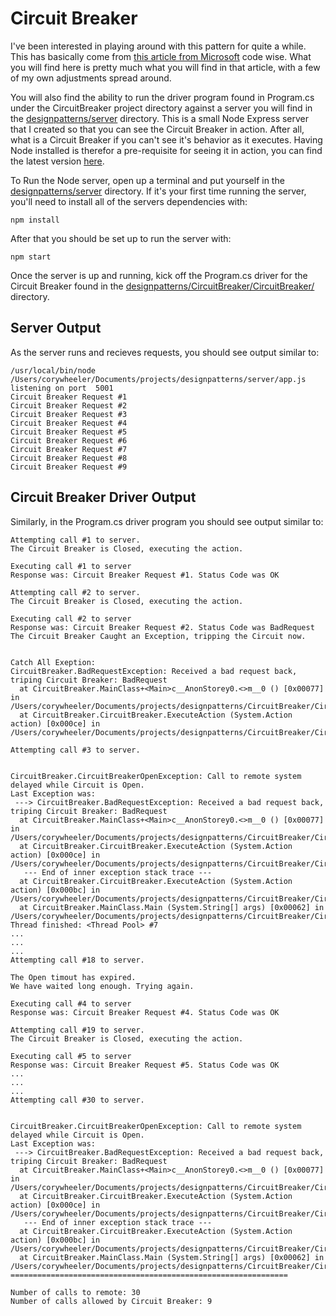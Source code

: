 # Circuit Breaker

I've been interested in playing around with this pattern for quite a while. This has basically come from [this article from Microsoft](https://docs.microsoft.com/en-us/azure/architecture/patterns/circuit-breaker#example) code wise. What you will find here is pretty much what you will find in that article, with a few of my own adjustments spread around.

You will also find the ability to run the driver program found in Program.cs under the CircuitBreaker project directory against a server you will find in the [designpatterns/server](https://github.com/corywheeler/designpatterns/tree/master/server) directory. This is a small Node Express server that I created so
that you can see the Circuit Breaker in action. After all, what is a Circuit Breaker if you can't see it's behavior as it executes. Having Node installed is therefor a pre-requisite for seeing it in action, you can find the latest version [here](https://nodejs.org/en/download/).

To Run the Node server, open up a terminal and put yourself in the [designpatterns/server](https://github.com/corywheeler/designpatterns/tree/master/server) directory. If it's your first time running the server, you'll need to install all of the servers dependencies with:

```npm install```

After that you should be set up to run the server with:

```npm start```

Once the server is up and running, kick off the Program.cs driver for the Circuit Breaker found in the [designpatterns/CircuitBreaker/CircuitBreaker/](https://github.com/corywheeler/designpatterns/tree/master/CircuitBreaker/CircuitBreaker) directory.

## Server Output

As the server runs and recieves requests, you should see output similar to:

```
/usr/local/bin/node /Users/corywheeler/Documents/projects/designpatterns/server/app.js
listening on port  5001
Circuit Breaker Request #1
Circuit Breaker Request #2
Circuit Breaker Request #3
Circuit Breaker Request #4
Circuit Breaker Request #5
Circuit Breaker Request #6
Circuit Breaker Request #7
Circuit Breaker Request #8
Circuit Breaker Request #9
```

## Circuit Breaker Driver Output

Similarly, in the Program.cs driver program you should see output similar to:

```
Attempting call #1 to server.
The Circuit Breaker is Closed, executing the action.

Executing call #1 to server
Response was: Circuit Breaker Request #1. Status Code was OK

Attempting call #2 to server.
The Circuit Breaker is Closed, executing the action.

Executing call #2 to server
Response was: Circuit Breaker Request #2. Status Code was BadRequest
The Circuit Breaker Caught an Exception, tripping the Circuit now.


Catch All Exeption: 
CircuitBreaker.BadRequestException: Received a bad request back, triping Circuit Breaker: BadRequest
  at CircuitBreaker.MainClass+<Main>c__AnonStorey0.<>m__0 () [0x00077] in /Users/corywheeler/Documents/projects/designpatterns/CircuitBreaker/CircuitBreaker/Program.cs:65 
  at CircuitBreaker.CircuitBreaker.ExecuteAction (System.Action action) [0x000ce] in /Users/corywheeler/Documents/projects/designpatterns/CircuitBreaker/CircuitBreaker/CircuitBreaker/CircuitBreaker.cs:90 

Attempting call #3 to server.


CircuitBreaker.CircuitBreakerOpenException: Call to remote system delayed while Circuit is Open.
Last Exception was:
 ---> CircuitBreaker.BadRequestException: Received a bad request back, triping Circuit Breaker: BadRequest
  at CircuitBreaker.MainClass+<Main>c__AnonStorey0.<>m__0 () [0x00077] in /Users/corywheeler/Documents/projects/designpatterns/CircuitBreaker/CircuitBreaker/Program.cs:65 
  at CircuitBreaker.CircuitBreaker.ExecuteAction (System.Action action) [0x000ce] in /Users/corywheeler/Documents/projects/designpatterns/CircuitBreaker/CircuitBreaker/CircuitBreaker/CircuitBreaker.cs:90 
   --- End of inner exception stack trace ---
  at CircuitBreaker.CircuitBreaker.ExecuteAction (System.Action action) [0x000bc] in /Users/corywheeler/Documents/projects/designpatterns/CircuitBreaker/CircuitBreaker/CircuitBreaker/CircuitBreaker.cs:82 
  at CircuitBreaker.MainClass.Main (System.String[] args) [0x00062] in /Users/corywheeler/Documents/projects/designpatterns/CircuitBreaker/CircuitBreaker/Program.cs:51 
Thread finished: <Thread Pool> #7
...
...
...
Attempting call #18 to server.

The Open timout has expired.
We have waited long enough. Trying again.

Executing call #4 to server
Response was: Circuit Breaker Request #4. Status Code was OK

Attempting call #19 to server.
The Circuit Breaker is Closed, executing the action.

Executing call #5 to server
Response was: Circuit Breaker Request #5. Status Code was OK
...
...
...
Attempting call #30 to server.


CircuitBreaker.CircuitBreakerOpenException: Call to remote system delayed while Circuit is Open.
Last Exception was:
 ---> CircuitBreaker.BadRequestException: Received a bad request back, triping Circuit Breaker: BadRequest
  at CircuitBreaker.MainClass+<Main>c__AnonStorey0.<>m__0 () [0x00077] in /Users/corywheeler/Documents/projects/designpatterns/CircuitBreaker/CircuitBreaker/Program.cs:65 
  at CircuitBreaker.CircuitBreaker.ExecuteAction (System.Action action) [0x000ce] in /Users/corywheeler/Documents/projects/designpatterns/CircuitBreaker/CircuitBreaker/CircuitBreaker/CircuitBreaker.cs:90 
   --- End of inner exception stack trace ---
  at CircuitBreaker.CircuitBreaker.ExecuteAction (System.Action action) [0x000bc] in /Users/corywheeler/Documents/projects/designpatterns/CircuitBreaker/CircuitBreaker/CircuitBreaker/CircuitBreaker.cs:82 
  at CircuitBreaker.MainClass.Main (System.String[] args) [0x00062] in /Users/corywheeler/Documents/projects/designpatterns/CircuitBreaker/CircuitBreaker/Program.cs:51 
==============================================================

Number of calls to remote: 30
Number of calls allowed by Circuit Breaker: 9
```
